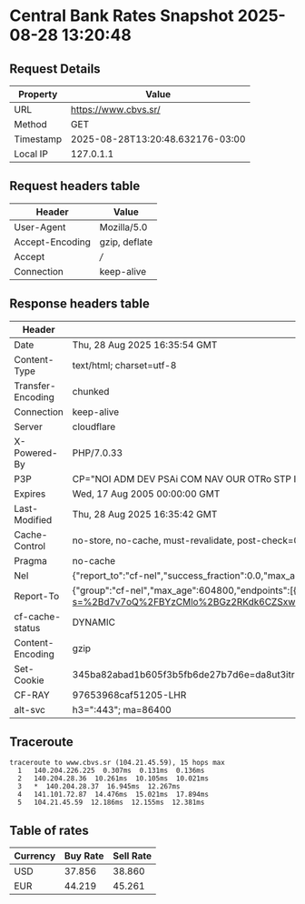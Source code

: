 # Central Bank Rates Snapshot 2025-08-28 13:20:48
## Request Details

| Property | Value |
|----------|-------|
| URL | https://www.cbvs.sr/ |
| Method | GET |
| Timestamp | 2025-08-28T13:20:48.632176-03:00 |
| Local IP | 127.0.1.1 |
    
## Request headers table

| Header | Value |
|--------|-------|
| User-Agent | Mozilla/5.0 |
| Accept-Encoding | gzip, deflate |
| Accept | */* |
| Connection | keep-alive |

    
## Response headers table
| Header | Value |
|--------|-------|
| Date | Thu, 28 Aug 2025 16:35:54 GMT |
| Content-Type | text/html; charset=utf-8 |
| Transfer-Encoding | chunked |
| Connection | keep-alive |
| Server | cloudflare |
| X-Powered-By | PHP/7.0.33 |
| P3P | CP="NOI ADM DEV PSAi COM NAV OUR OTRo STP IND DEM" |
| Expires | Wed, 17 Aug 2005 00:00:00 GMT |
| Last-Modified | Thu, 28 Aug 2025 16:35:42 GMT |
| Cache-Control | no-store, no-cache, must-revalidate, post-check=0, pre-check=0 |
| Pragma | no-cache |
| Nel | {"report_to":"cf-nel","success_fraction":0.0,"max_age":604800} |
| Report-To | {"group":"cf-nel","max_age":604800,"endpoints":[{"url":"https://a.nel.cloudflare.com/report/v4?s=%2Bd7v7oQ%2FBYzCMlo%2BGz2RKdk6CZSxwMnEGCfgIlXV1RtGb7pQHYpCcZxS6mGqV%2BcvGvlTzU%2FLIk4YyrNygVXrYnFOaqbAMlAlZRKg"}]} |
| cf-cache-status | DYNAMIC |
| Content-Encoding | gzip |
| Set-Cookie | 345ba82abad1b605f3b5fb6de27b7d6e=da8ut3itr5a0p6hhmb4cehspo7; HttpOnly; Path=/ |
| CF-RAY | 97653968caf51205-LHR |
| alt-svc | h3=":443"; ma=86400 |

## Traceroute 

```
traceroute to www.cbvs.sr (104.21.45.59), 15 hops max
  1   140.204.226.225  0.307ms  0.131ms  0.136ms 
  2   140.204.28.36  10.261ms  10.105ms  10.021ms 
  3   *  140.204.28.37  16.945ms  12.267ms 
  4   141.101.72.87  14.476ms  15.021ms  17.894ms 
  5   104.21.45.59  12.186ms  12.155ms  12.381ms 

```


## Table of rates

| Currency | Buy Rate | Sell Rate |
|----------|----------|-----------|
| USD | 37.856 | 38.860 |
| EUR | 44.219 | 45.261 |
